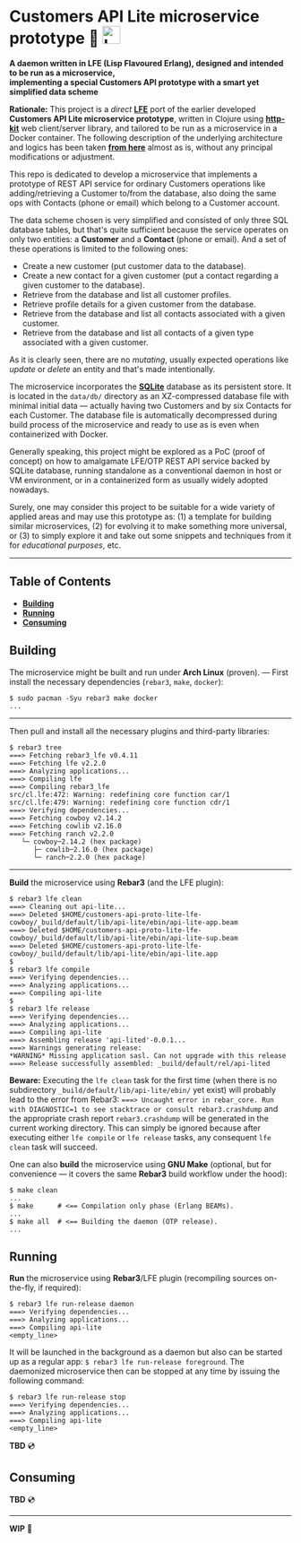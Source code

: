 # Customers API Lite microservice prototype :small_blue_diamond: <img src="https://blog.lfe.io/assets/images/posts/LispFlavoredErlang-medium-square.png" style="border:0;width:32px" alt="LFE (Lisp Flavoured Erlang)" />

**A daemon written in LFE (Lisp Flavoured Erlang), designed and intended to be run as a microservice,
<br />implementing a special Customers API prototype with a smart yet simplified data scheme**

**Rationale:** This project is a *direct* **[LFE](https://lfe.io "Lisp Flavoured Erlang")** port of the earlier developed **Customers API Lite microservice prototype**, written in Clojure using **[http-kit](https://http-kit.github.io "Simple, high-performance event-driven HTTP client+server for Clojure")** web client/server library, and tailored to be run as a microservice in a Docker container. The following description of the underlying architecture and logics has been taken **[from here](https://github.com/rgolubtsov/customers-api-proto-lite-clojure-httpkit/blob/main/README.md)** almost as is, without any principal modifications or adjustment.

This repo is dedicated to develop a microservice that implements a prototype of REST API service for ordinary Customers operations like adding/retrieving a Customer to/from the database, also doing the same ops with Contacts (phone or email) which belong to a Customer account.

The data scheme chosen is very simplified and consisted of only three SQL database tables, but that's quite sufficient because the service operates on only two entities: a **Customer** and a **Contact** (phone or email). And a set of these operations is limited to the following ones:

* Create a new customer (put customer data to the database).
* Create a new contact for a given customer (put a contact regarding a given customer to the database).
* Retrieve from the database and list all customer profiles.
* Retrieve profile details for a given customer from the database.
* Retrieve from the database and list all contacts associated with a given customer.
* Retrieve from the database and list all contacts of a given type associated with a given customer.

As it is clearly seen, there are no *mutating*, usually expected operations like *update* or *delete* an entity and that's made intentionally.

The microservice incorporates the **[SQLite](https://sqlite.org "A small, fast, self-contained, high-reliability, full-featured, SQL database engine")** database as its persistent store. It is located in the `data/db/` directory as an XZ-compressed database file with minimal initial data &mdash; actually having two Customers and by six Contacts for each Customer. The database file is automatically decompressed during build process of the microservice and ready to use as is even when containerized with Docker.

Generally speaking, this project might be explored as a PoC (proof of concept) on how to amalgamate LFE/OTP REST API service backed by SQLite database, running standalone as a conventional daemon in host or VM environment, or in a containerized form as usually widely adopted nowadays.

Surely, one may consider this project to be suitable for a wide variety of applied areas and may use this prototype as: (1) a template for building similar microservices, (2) for evolving it to make something more universal, or (3) to simply explore it and take out some snippets and techniques from it for *educational purposes*, etc.

---

## Table of Contents

* **[Building](#building)**
* **[Running](#running)**
* **[Consuming](#consuming)**

## Building

The microservice might be built and run under **Arch Linux** (proven). &mdash; First install the necessary dependencies (`rebar3`, `make`, `docker`):

```
$ sudo pacman -Syu rebar3 make docker
...
```

---

Then pull and install all the necessary plugins and third-party libraries:

```
$ rebar3 tree
===> Fetching rebar3_lfe v0.4.11
===> Fetching lfe v2.2.0
===> Analyzing applications...
===> Compiling lfe
===> Compiling rebar3_lfe
src/cl.lfe:472: Warning: redefining core function car/1
src/cl.lfe:479: Warning: redefining core function cdr/1
===> Verifying dependencies...
===> Fetching cowboy v2.14.2
===> Fetching cowlib v2.16.0
===> Fetching ranch v2.2.0
   └─ cowboy─2.14.2 (hex package)
      ├─ cowlib─2.16.0 (hex package)
      └─ ranch─2.2.0 (hex package)
```

---

**Build** the microservice using **Rebar3** (and the LFE plugin):

```
$ rebar3 lfe clean
===> Cleaning out api-lite...
===> Deleted $HOME/customers-api-proto-lite-lfe-cowboy/_build/default/lib/api-lite/ebin/api-lite-app.beam
===> Deleted $HOME/customers-api-proto-lite-lfe-cowboy/_build/default/lib/api-lite/ebin/api-lite-sup.beam
===> Deleted $HOME/customers-api-proto-lite-lfe-cowboy/_build/default/lib/api-lite/ebin/api-lite.app
$
$ rebar3 lfe compile
===> Verifying dependencies...
===> Analyzing applications...
===> Compiling api-lite
$
$ rebar3 lfe release
===> Verifying dependencies...
===> Analyzing applications...
===> Compiling api-lite
===> Assembling release 'api-lited'-0.0.1...
===> Warnings generating release:
*WARNING* Missing application sasl. Can not upgrade with this release
===> Release successfully assembled: _build/default/rel/api-lited
```

**Beware:** Executing the `lfe clean` task for the first time (when there is no subdirectory `_build/default/lib/api-lite/ebin/` yet exist) will probably lead to the error from Rebar3: `===> Uncaught error in rebar_core. Run with DIAGNOSTIC=1 to see stacktrace or consult rebar3.crashdump` and the appropriate crash report `rebar3.crashdump` will be generated in the current working directory. This can simply be ignored because after executing either `lfe compile` or `lfe release` tasks, any consequent `lfe clean` task will succeed.

One can also **build** the microservice using **GNU Make** (optional, but for convenience &mdash; it covers the same **Rebar3** build workflow under the hood):

```
$ make clean
...
$ make      # <== Compilation only phase (Erlang BEAMs).
...
$ make all  # <== Building the daemon (OTP release).
...
```

## Running

**Run** the microservice using **Rebar3**/LFE plugin (recompiling sources on-the-fly, if required):

```
$ rebar3 lfe run-release daemon
===> Verifying dependencies...
===> Analyzing applications...
===> Compiling api-lite
<empty_line>
```

It will be launched in the background as a daemon but also can be started up as a regular app: `$ rebar3 lfe run-release foreground`. The daemonized microservice then can be stopped at any time by issuing the following command:

```
$ rebar3 lfe run-release stop
===> Verifying dependencies...
===> Analyzing applications...
===> Compiling api-lite
<empty_line>
```

**TBD** :cd:

## Consuming

**TBD** :cd:

---

**WIP** :dvd:
